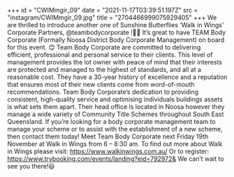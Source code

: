 +++
id = "CWIMmgir_09"
date = "2021-11-17T03:39:51.197Z"
src = "instagram/CWIMmgir_09.jpg"
title = "2704466999075929405"
+++
We are thrilled to introduce another one of Sunshine Butterflies ‘Walk in Wings’ Corporate Partners, @teambodycorporate !🦋👏 It’s great to have TEAM Body Corporate (Formally Noosa District Body Corporate Management) on board for this event. 😊 Team Body Corporate are committed to delivering efficient, professional and personal service to their clients. This level of management provides the lot owner with peace of mind that their interests are protected and managed to the highest of standards, and all at a reasonable cost. They have a 30-year history of excellence and a reputation that ensures most of their new clients come from word-of-mouth recommendations. Team Body Corporate’s dedication to providing consistent, high-quality service and optimising individuals buildings assets is what sets them apart. Their head office is located in Noosa however they manage a wide variety of Community Title Schemes throughout South East Queensland. If you’re looking for a body corporate management team to manage your scheme or to assist with the establishment of a new scheme, then contact them today! Meet Team Body Corporate next Friday 19th November at Walk in Wings from 6 – 8:30 am. To find out more about Walk in Wings please visit: https://www.walkinwings.com.au/ Or to register: https://www.trybooking.com/events/landing?eid=792972& We can’t wait to see you there!😃